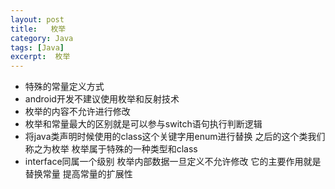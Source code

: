 ```yaml
---
layout: post
title:   枚举
category: Java
tags: [Java]
excerpt:  枚举
---
```


- 特殊的常量定义方式
- android开发不建议使用枚举和反射技术
- 枚举的内容不允许进行修改
- 枚举和常量最大的区别就是可以参与switch语句执行判断逻辑
- 将java类声明时候使用的class这个关键字用enum进行替换 之后的这个类我们称之为枚举 枚举属于特殊的一种类型和class 
- interface同属一个级别 枚举内部数据一旦定义不允许修改 它的主要作用就是替换常量 提高常量的扩展性
